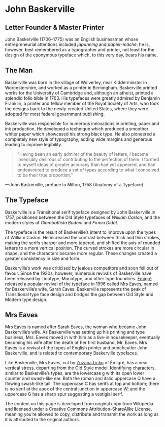 John Baskerville
================

## Letter Founder & Master Printer

John Baskerville (1706–1775) was an English businessman whose entrepreneurial attentions included *japanning* and *papier-mâché*; he is, however, best remembered as a typographer and printer, not least for the design of the eponymous typeface which, to this very day, bears his name.



The Man
-------

Baskerville was born in the village of Wolverley, near Kidderminster in Worcestershire, and worked as a printer in Birmingham. Baskerville printed works for the University of Cambridge and, although an atheist, printed a splendid folio bible in 1763. His typefaces were greatly admired by Benjamin Franklin, a printer and fellow member of the Royal Society of Arts, who took the designs back to the newly-created United States, where they were adopted for most federal government publishing.

Baskerville was responsible for numerous innovations in printing, paper and ink production. He developed a technique which produced a smoother whiter paper which showcased his strong black type. He also pioneered a completely new style of typography, adding wide margins and generous leading to improve legibility.

>“Having been an early admirer of the beauty of letters, I became insensibly desirous of contributing to the perfection of them. I formed to myself ideas of greater accuracy than had yet appeared, and had endeavoured to produce a set of types according to what I conceived to be their true proportion.”

—John Baskerville, preface to Milton, 1758 (Anatomy of a Typeface)


## The Typeface

Baskerville is a Transitional serif typeface designed by John Baskerville in 1757, positioned between the Old Style typefaces of *William Caslon*, and the modern styles of *Giambattista Bodoni* and *Firmin Didot*.

The typeface is the result of Baskerville’s intent to improve upon the types of William Caslon. He increased the contrast between thick and thin strokes, making the serifs sharper and more tapered, and shifted the axis of rounded letters to a more vertical position. The curved strokes are more circular in shape, and the characters became more regular. These changes created a greater consistency in size and form.

Baskerville’s work was criticised by jealous competitors and soon fell out of favour. Since the 1920s, however, numerous revivals of Baskerville have been released by Linotype, Monotype, and other type foundries. [Émigré](https://www.emigre.com/) released a popular revival of the typeface in 1996 called Mrs Eaves, named for Baskerville’s wife, Sarah Eaves. Baskerville represents the peak of Transitional type face design and bridges the gap between Old Style and Modern type design.


## Mrs Eaves

Mrs Eaves is named after Sarah Eaves, the woman who became John Baskerville’s wife. As Baskerville was setting up his printing and type business, Mrs. Eaves moved in with him as a live-in housekeeper, eventually becoming his wife after the death of her first husband, Mr. Eaves. Mrs Eaves is a revival of the types of English printer and punchcutter John Baskerville, and is related to contemporary Baskerville typefaces.

Like Baskerville, Mrs Eaves, cut by [Zuzana Licko](https://www.emigre.com/Designer/ZuzanaLicko) of Émigré, has a near vertical stress, departing from the Old Style model. Identifying characters, similar to Baskerville’s types, are the lowercase g with its open lower counter and swash-like ear. Both the roman and italic uppercase Q have a flowing swash-like tail. The uppercase C has serifs at top and bottom; there is no serif at the apex of the central junction in uppercase W; and the uppercase G has a sharp spur suggesting a vestigial serif.


The content on this page is developed from original copy from Wikipedia and licensed under a Creative Commons Attribution-ShareAlike License, meaning you’re allowed to copy, distribute and transmit the work as long as it is attributed to the original authors.